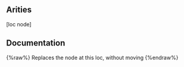 ## Arities
[loc node]

## Documentation
{%raw%}
Replaces the node at this loc, without moving
{%endraw%}
